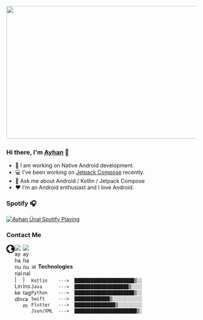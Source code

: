 
<p align="center">
  <img width="800" height="350" src="https://ayhanunalapp.site/images/android.jpg">
</p>


### Hi there, I'm [Ayhan](https://ayhanunalapp.site/) 👋

- 📱 I am working on Native Android development.
- 💻 I've been working on [Jetpack Compose](https://developer.android.com/jetpack/compose) recently.
- 💬 Ask me about Android / Kotlin / Jetpack Compose
- ❤️ I'm an Android enthusiast and I love Android.

### Spotify 🎧
[<img src="https://spotify-now-playing-beta.vercel.app/api/spotify" alt="Ayhan Ünal Spotify Playing" width="400" />](https://open.spotify.com/track/4J4zx8xGJpuGndrVc06KaT?si=1d9534aaed9b4e46)

### Contact Me

[<img align="left" alt="ayhanunal" width="22px" src="https://raw.githubusercontent.com/iconic/open-iconic/master/svg/globe.svg" />][website]
[<img align="left" alt="ayhanunal | LinkedIn" width="22px" src="https://cdn.jsdelivr.net/npm/simple-icons@v3/icons/linkedin.svg" />][linkedin]
[<img align="left" alt="ayhanunal | Instagram" width="22px" src="https://cdn.jsdelivr.net/npm/simple-icons@v3/icons/instagram.svg" />][instagram]

<br />
<br />


📊 **Technologies**
<!--START_SECTION:waka-->
```text
Kotlin    --->  ██████████████████████▒░░
Java      --->  ████████████████████▒░░░░
Python    --->  ██████████████████████▒░░
Swift     --->  █████████████▒░░░░░░░░░░░
Flutter   --->  ███████████████▒░░░░░░░░░
Json/XML  --->	███████████████████████▒░
```
<!--END_SECTION:waka-->





[website]: https://ayhanunalapp.site/
[instagram]: https://www.instagram.com/ayhannunl/
[linkedin]: https://www.linkedin.com/in/ayhanunal/

